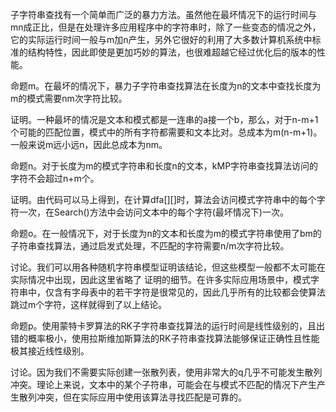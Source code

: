 子字符串查找有一个简单而广泛的暴力方法。虽然他在最坏情况下的运行时间与mn成正比，但是在处理许多应用程序中的字符串时，除了一些变态的情况之外，它的实际运行时间一般与m加n产生，另外它很好的利用了大多数计算机系统中标准的结构特性，因此即使是更加巧妙的算法，也很难超越它经过优化后的版本的性能。

命题m。在最坏的情况下，暴力子字符串查找算法在长度为n的文本中查找长度为m的模式需要nm次字符比较。

证明。一种最坏的情况是文本和模式都是一连串的a接一个b，那么，对于n-m+1个可能的匹配位置，模式中的所有字符都需要和文本比对。总成本为m(n-m+1)。一般来说m远小远n，因此总成本为nm。

命题n。对于长度为m的模式字符串和长度n的文本，kMP字符串查找算法访问的字符不会超过n+m个。

证明。由代码可以马上得到，在计算dfa[][]时，算法会访问模式字符串中的每个字符一次，在Search()方法中会访问文本中的每个字符(最坏情况下)一次。

命题o。在一般情况下，对于长度为n的文本和长度为m的模式字符串使用了bm的子符串查找算法，通过启发式处理，不匹配的字符需要n/m次字符比较。

讨论。我们可以用各种随机字符串模型证明该结论，但这些模型一般都不太可能在实际情况中出现，因此这里省略了
证明的细节。在许多实际应用场景中，模式字符串中，仅含有字母表中的若干字符是很常见的，因此几乎所有的比较都会使算法跳过m个字符，这样就得到了以上结论。

命题p。使用蒙特卡罗算法的RK子字符串查找算法的运行时间是线性级别的，且出错的概率极小，使用拉斯维加斯算法的RK子符串查找算法能够保证正确性且性能极其接近线性级别。

讨论。因为我们不需要实际创建一张散列表，使用非常大的q几乎不可能发生散列冲突。理论上来说，文本中的某个子符串，可能会在与模式不匹配的情况下产生产生散列冲突，但在实际应用中使用该算法寻找匹配是可靠的。